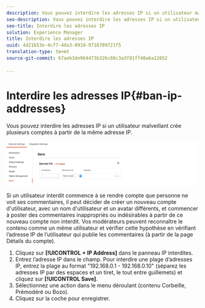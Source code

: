 ```yaml
---
description: Vous pouvez interdire les adresses IP si un utilisateur malveillant crée plusieurs comptes à partir de la même adresse IP.
seo-description: Vous pouvez interdire les adresses IP si un utilisateur malveillant crée plusieurs comptes à partir de la même adresse IP.
seo-title: Interdire les adresses IP
solution: Experience Manager
title: Interdire les adresses IP
uuid: 4d21b53e-4cf7-4da3-8910-9716709721f5
translation-type: tm+mt
source-git-commit: 67aeb3de964473b326c88c3a3f81ff48a6a12652

---
```



# Interdire les adresses IP{#ban-ip-addresses}

Vous pouvez interdire les adresses IP si un utilisateur malveillant crée plusieurs comptes à partir de la même adresse IP.

![](assets/Bans-1024x239.png)

Si un utilisateur interdit commence à se rendre compte que personne ne voit ses commentaires, il peut décider de créer un nouveau compte d'utilisateur, avec un nom d'utilisateur et un avatar différents, et commencer à poster des commentaires inappropriés ou indésirables à partir de ce nouveau compte non interdit. Vos modérateurs peuvent reconnaître le contenu comme un même utilisateur et vérifier cette hypothèse en vérifiant l’adresse IP de l’utilisateur qui publie les commentaires (à partir de la page Détails du compte).

1. Cliquez sur **[!UICONTROL + IP Address]** dans le panneau IP interdites.
1. Entrez l’adresse IP dans le champ. Pour interdire une plage d’adresses IP, entrez la plage au format "192.168.0.1 - 192.168.0.10" (séparez les adresses IP par des espaces et un tiret, le tout entre guillemets) et cliquez sur **[!UICONTROL Save]**.
1. Sélectionnez une action dans le menu déroulant (contenu Corbeille, Prémodéré ou Bozo).
1. Cliquez sur la coche pour enregistrer.
